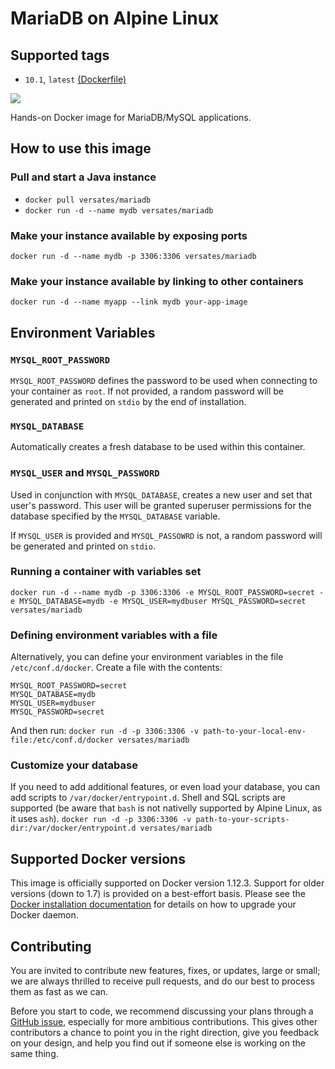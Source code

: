 # MariaDB on Alpine Linux
## Supported tags
* `10.1`, `latest` [(Dockerfile)](https://github.com/versates/docker/blob/latest/alpine/mariadb/10.1/Dockerfile)

[![](https://images.microbadger.com/badges/image/versates/mariadb.svg)](https://microbadger.com/images/versates/mariadb "Get your own image badge on microbadger.com")


Hands-on Docker image for MariaDB/MySQL applications.


## How to use this image
### Pull and start a Java instance
* `docker pull versates/mariadb`
* `docker run -d --name mydb versates/mariadb`

### Make your instance available by exposing ports
`docker run -d --name mydb -p 3306:3306 versates/mariadb`

### Make your instance available by linking to other containers
`docker run -d --name myapp --link mydb your-app-image`

## Environment Variables
### `MYSQL_ROOT_PASSWORD`
`MYSQL_ROOT_PASSWORD` defines the password to be used when connecting to your container as `root`. If not provided, a
random password will be generated and printed on `stdio` by the end of installation.

### `MYSQL_DATABASE`
Automatically creates a fresh database to be used within this container.

### `MYSQL_USER` and `MYSQL_PASSWORD`
Used in conjunction with `MYSQL_DATABASE`, creates a new user and set that user's password. This user will be granted 
superuser permissions for the database specified by the `MYSQL_DATABASE` variable.

If `MYSQL_USER` is provided and `MYSQL_PASSOWRD` is not, a random password will be generated and printed on `stdio`.

### Running a container with variables set
`docker run -d --name mydb -p 3306:3306 -e MYSQL_ROOT_PASSWORD=secret -e MYSQL_DATABASE=mydb -e MYSQL_USER=mydbuser MYSQL_PASSWORD=secret versates/mariadb`

### Defining environment variables with a file
Alternatively, you can define your environment variables in the file `/etc/conf.d/docker`.
Create a file with the contents:
```
MYSQL_ROOT_PASSWORD=secret
MYSQL_DATABASE=mydb
MYSQL_USER=mydbuser
MYSQL_PASSWORD=secret
```
And then run:
`docker run -d -p 3306:3306 -v path-to-your-local-env-file:/etc/conf.d/docker versates/mariadb`

### Customize your database
If you need to add additional features, or even load your database, you can add scripts to `/var/docker/entrypoint.d`.
Shell and SQL scripts are supported (be aware that `bash` is not nativelly supported by Alpine Linux, as it uses `ash`).
`docker run -d -p 3306:3306 -v path-to-your-scripts-dir:/var/docker/entrypoint.d versates/mariadb`

## Supported Docker versions
This image is officially supported on Docker version 1.12.3.
Support for older versions (down to 1.7) is provided on a best-effort basis.
Please see the [Docker installation documentation](https://docs.docker.com/installation/) for details on how to upgrade
your Docker daemon.

## Contributing
You are invited to contribute new features, fixes, or updates, large or small; we are always thrilled to receive pull
requests, and do our best to process them as fast as we can.

Before you start to code, we recommend discussing your plans through a
[GitHub issue](https://github.com/versates/docker/issues), especially for more ambitious contributions. This gives
other contributors a chance to point you in the right direction, give you feedback on your design, and help you find
out if someone else is working on the same thing.